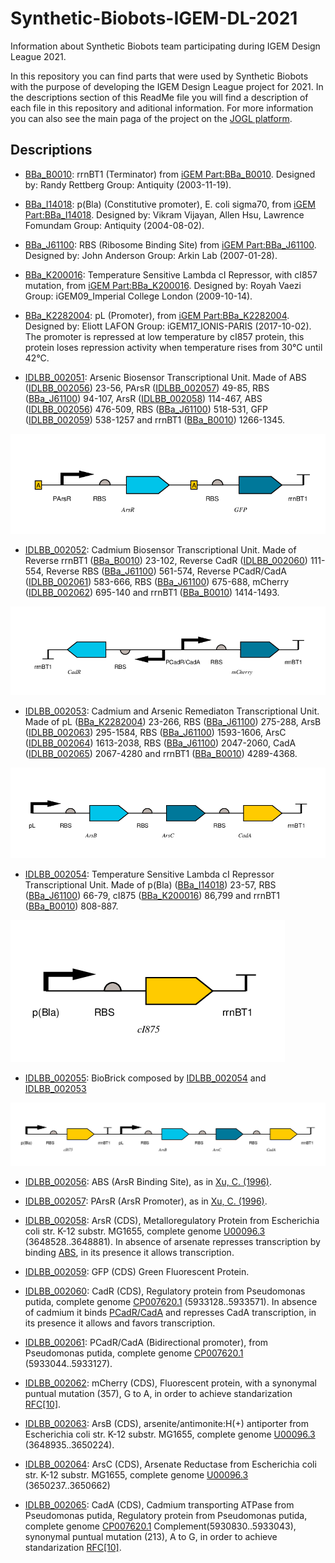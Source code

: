 # Synthetic-Biobots-IGEM-DL-2021
Information about Synthetic Biobots team participating during IGEM Design League 2021.

In this repository you can find parts that were used by Synthetic Biobots with the purpose of developing the IGEM Design League project for 2021. In the descriptions section of this ReadMe file you will find a description of each file in this repository and aditional information.
For more information you can also see the main paga of the project on the [JOGL platform](https://app.jogl.io/project/795/Nueveaguas).


## Descriptions

* [BBa_B0010](BBa_B0010.fasta): rrnBT1 (Terminator) from [iGEM Part:BBa_B0010](http://parts.igem.org/Part:BBa_B0010). Designed by: Randy Rettberg Group: Antiquity (2003-11-19).

* [BBa_I14018](BBa_I14018.fasta): p(Bla) (Constitutive promoter), E. coli sigma70, from [iGEM Part:BBa_I14018](http://parts.igem.org/Part:BBa_I14018). Designed by: Vikram Vijayan, Allen Hsu, Lawrence Fomundam Group: Antiquity (2004-08-02).

* [BBa_J61100](BBa_J61100.fasta): RBS (Ribosome Binding Site) from [iGEM Part:BBa_J61100](http://parts.igem.org/Part:BBa_J61100). Designed by: John Anderson Group: Arkin Lab (2007-01-28).

* [BBa_K200016](BBa_K200016.fasta): Temperature Sensitive Lambda cI Repressor, with cI857 mutation, from [iGEM Part:BBa_K200016](http://parts.igem.org/Part:BBa_K200016). Designed by: Royah Vaezi Group: iGEM09_Imperial College London (2009-10-14). 

* [BBa_K2282004](BBa_K2282004.fasta): pL (Promoter), from [iGEM Part:BBa_K2282004](http://parts.igem.org/Part:BBa_K2282004). Designed by: Eliott LAFON Group: iGEM17_IONIS-PARIS (2017-10-02). The promoter is repressed at low temperature by cI857 protein, this protein loses repression activity when temperature rises from 30°C until 42°C.

* [IDLBB_002051](IDLBB_002051.fasta): Arsenic Biosensor Transcriptional Unit. Made of ABS ([IDLBB_002056](IDLBB_002056.fasta)) 23-56, PArsR ([IDLBB_002057](IDLBB_002057.fasta)) 49-85, RBS ([BBa_J61100](BBa_J61100.fasta)) 94-107, ArsR ([IDLBB_002058](IDLBB_002058.fasta)) 114-467, ABS ([IDLBB_002056](IDLBB_002056.fasta)) 476-509, RBS ([BBa_J61100](BBa_J61100.fasta)) 518-531, GFP ([IDLBB_002059](IDLBB_002059.fasta)) 538-1257 and rrnBT1 ([BBa_B0010](BBa_B0010.fasta)) 1266-1345.

![alt text](Img/IDLBB_002051.png)

* [IDLBB_002052](IDLBB_002052.fasta): Cadmium Biosensor Transcriptional Unit. Made of Reverse rrnBT1 ([BBa_B0010](BBa_B0010.fasta)) 23-102, Reverse CadR ([IDLBB_002060](IDLBB_002060.fasta)) 111-554, Reverse RBS ([BBa_J61100](BBa_J61100.fasta)) 561-574, Reverse PCadR/CadA ([IDLBB_002061](IDLBB_002061.fasta)) 583-666, RBS ([BBa_J61100](BBa_J61100.fasta)) 675-688, mCherry ([IDLBB_002062](IDLBB_002062.fasta)) 695-140 and rrnBT1 ([BBa_B0010](BBa_B0010.fasta)) 1414-1493.

![alt text](Img/IDLBB_002052.png)

* [IDLBB_002053](IDLBB_002053.fasta): Cadmium and Arsenic Remediaton Transcriptional Unit. Made of pL ([BBa_K2282004](BBa_K2282004.fasta)) 23-266, RBS ([BBa_J61100](BBa_J61100.fasta)) 275-288, ArsB ([IDLBB_002063](IDLBB_002063.fasta)) 295-1584, RBS ([BBa_J61100](BBa_J61100.fasta)) 1593-1606, ArsC ([IDLBB_002064](IDLBB_002064.fasta)) 1613-2038, RBS ([BBa_J61100](BBa_J61100.fasta)) 2047-2060, CadA ([IDLBB_002065](IDLBB_002065.fasta)) 2067-4280 and rrnBT1 ([BBa_B0010](BBa_B0010.fasta)) 4289-4368.

![alt text](Img/IDLBB_002053.png)

* [IDLBB_002054](IDLBB_002054.fasta): Temperature Sensitive Lambda cI Repressor Transcriptional Unit. Made of p(Bla) ([BBa_I14018](BBa_I14018.fasta)) 23-57, RBS ([BBa_J61100](BBa_J61100.fasta)) 66-79, cI875 ([BBa_K200016](BBa_K200016.fasta)) 86,799 and rrnBT1 ([BBa_B0010](BBa_B0010.fasta)) 808-887.

![alt text](Img/IDLBB_002054.png)

* [IDLBB_002055](IDLBB_002055.fasta): BioBrick composed by [IDLBB_002054](IDLBB_002054.fasta) and [IDLBB_002053](IDLBB_002053.fasta)

![alt text](Img/IDLBB_002055.png)

* [IDLBB_002056](IDLBB_002056.fasta): ABS (ArsR Binding Site), as in [Xu, C. (1996)](https://doi.org/10.1074/jbc.271.5.2427).

* [IDLBB_002057](IDLBB_002057.fasta): PArsR (ArsR Promoter), as in [Xu, C. (1996)](https://doi.org/10.1074/jbc.271.5.2427).

* [IDLBB_002058](IDLBB_002058.fasta): ArsR (CDS), Metalloregulatory Protein from Escherichia coli str. K-12 substr. MG1655, complete genome [U00096.3](https://www.ncbi.nlm.nih.gov/nuccore/U00096.3/) (3648528..3648881). In absence of arsenate represses transcription by binding [ABS](IDLBB_002056.fasta), in its presence it allows transcription.

* [IDLBB_002059](IDLBB_002059.fasta): GFP (CDS) Green Fluorescent Protein.

* [IDLBB_002060](IDLBB_002060.fasta): CadR (CDS), Regulatory protein from Pseudomonas putida, complete genome [CP007620.1](https://www.ncbi.nlm.nih.gov/nuccore/CP007620.1/) (5933128..5933571). In absence of cadmium it binds [PCadR/CadA](IDLBB_002061.fasta) and represses CadA transcription, in its presence it allows and favors transcription.

* [IDLBB_002061](IDLBB_002061.fasta): PCadR/CadA (Bidirectional promoter), from Pseudomonas putida, complete genome [CP007620.1](https://www.ncbi.nlm.nih.gov/nuccore/CP007620.1/) (5933044..5933127).

* [IDLBB_002062](IDLBB_002062.fasta): mCherry (CDS), Fluorescent protein, with a synonymal puntual mutation (357), G to A, in order to achieve standarization [RFC[10]](https://parts.igem.org/Help:Standards/Assembly/RFC10).

* [IDLBB_002063](IDLBB_002063.fasta): ArsB (CDS), arsenite/antimonite:H(+) antiporter from Escherichia coli str. K-12 substr. MG1655, complete genome [U00096.3](https://www.ncbi.nlm.nih.gov/nuccore/U00096.3/) (3648935..3650224).

* [IDLBB_002064](IDLBB_002064.fasta): ArsC (CDS), Arsenate Reductase from Escherichia coli str. K-12 substr. MG1655, complete genome [U00096.3](https://www.ncbi.nlm.nih.gov/nuccore/U00096.3/) (3650237..3650662)

* [IDLBB_002065](IDLBB_002065.fasta): CadA (CDS), Cadmium transporting ATPase from Pseudomonas putida, Regulatory protein from Pseudomonas putida, complete genome [CP007620.1](https://www.ncbi.nlm.nih.gov/nuccore/CP007620.1/) Complement(5930830..5933043), synonymal puntual mutation (213), A to G, in order to achieve standarization [RFC[10]](https://parts.igem.org/Help:Standards/Assembly/RFC10).
